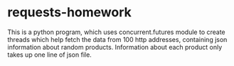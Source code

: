 # requests-homework
This is a python program, which uses concurrent.futures module to create threads which help fetch
the data from 100 http addresses, containing json information about random products. Information about
each product only takes up one line of json file.
